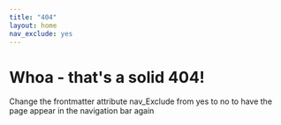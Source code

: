 ```yaml
---
title: "404"
layout: home
nav_exclude: yes
---
```

# Whoa - that's a solid 404!

Change the frontmatter attribute nav_Exclude from yes to no to have the page appear in the navigation bar again 